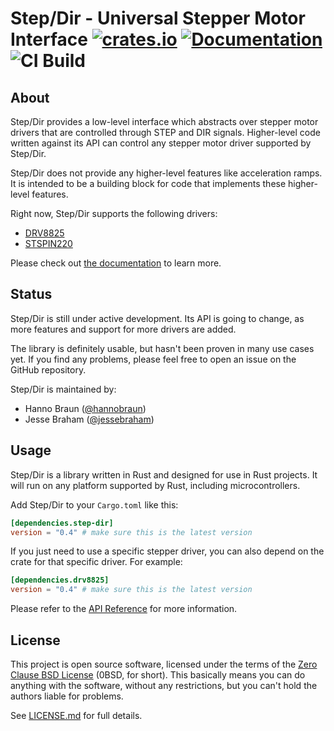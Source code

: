 # Step/Dir - Universal Stepper Motor Interface [![crates.io](https://img.shields.io/crates/v/step-dir.svg)](https://crates.io/crates/step-dir) [![Documentation](https://docs.rs/step-dir/badge.svg)](https://docs.rs/step-dir) ![CI Build](https://github.com/braun-embedded/step-dir/workflows/CI%20Build/badge.svg)

## About

Step/Dir provides a low-level interface which abstracts over stepper motor drivers that are controlled through STEP and DIR signals. Higher-level code written against its API can control any stepper motor driver supported by Step/Dir.

Step/Dir does not provide any higher-level features like acceleration ramps. It is intended to be a building block for code that implements these higher-level features.

Right now, Step/Dir supports the following drivers:

- [DRV8825]
- [STSPIN220]

Please check out [the documentation](https://docs.rs/step-dir) to learn more.


## Status

Step/Dir is still under active development. Its API is going to change, as more features and support for more drivers are added.

The library is definitely usable, but hasn't been proven in many use cases yet. If you find any problems, please feel free to open an issue on the GitHub repository.

Step/Dir is maintained by:

- Hanno Braun ([@hannobraun](https://github.com/hannobraun))
- Jesse Braham ([@jessebraham](https://github.com/jessebraham))


## Usage

Step/Dir is a library written in Rust and designed for use in Rust projects. It will run on any platform supported by Rust, including microcontrollers.

Add Step/Dir to your `Cargo.toml` like this:

``` toml
[dependencies.step-dir]
version = "0.4" # make sure this is the latest version
```

If you just need to use a specific stepper driver, you can also depend on the crate for that specific driver. For example:

``` toml
[dependencies.drv8825]
version = "0.4" # make sure this is the latest version
```

Please refer to the [API Reference] for more information.


## License

This project is open source software, licensed under the terms of the [Zero Clause BSD License] (0BSD, for short). This basically means you can do anything with the software, without any restrictions, but you can't hold the authors liable for problems.

See [LICENSE.md] for full details.


[DRV8825]: https://www.ti.com/product/DRV8825
[STSPIN220]: https://www.st.com/en/motor-drivers/stspin220.html
[API Reference]: https://docs.rs/step-dir
[Zero Clause BSD License]: https://opensource.org/licenses/0BSD
[LICENSE.md]: https://github.com/braun-embedded/step-dir/blob/master/LICENSE.md

